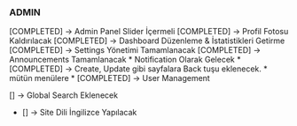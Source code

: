
### ADMIN
[COMPLETED] -> Admin Panel Slider İçermeli
[COMPLETED] -> Profil Fotosu Kaldırılacak
[COMPLETED] -> Dashboard Düzenleme & İstatistikleri Getirme
[COMPLETED] -> Settings Yönetimi Tamamlanacak
[COMPLETED] -> Announcements Tamamlanacak * Notification Olarak Gelecek *
[COMPLETED] -> Create, Update gibi sayfalara Back tuşu eklenecek. * mütün menülere *
[COMPLETED] -> User Management

[] -> Global Search Eklenecek
* [] -> Site Dili İngilizce Yapılacak

